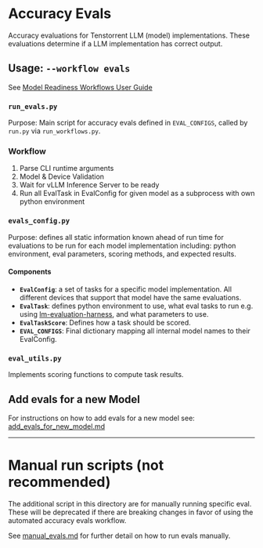 # Accuracy Evals

Accuracy evaluations for Tenstorrent LLM (model) implementations. These evaluations determine if a LLM implementation has correct output.

## Usage: `--workflow evals`

See [Model Readiness Workflows User Guide](../docs/workflows_user_guide.md#accuracy-evaluations)

### `run_evals.py`

Purpose: Main script for accuracy evals defined in `EVAL_CONFIGS`, called by `run.py` via `run_workflows.py`.

### Workflow

1. Parse CLI runtime arguments
2. Model & Device Validation
3. Wait for vLLM Inference Server to be ready
4. Run all EvalTask in EvalConfig for given model as a subprocess with own python environment

### `evals_config.py`

Purpose: defines all static information known ahead of run time for evaluations to be run for each model implementation including: python environment, eval parameters, scoring methods, and expected results.

#### Components

- **`EvalConfig`**: a set of tasks for a specific model implementation. All different devices that support that model have the same evaluations.
- **`EvalTask`**: defines python environment to use, what eval tasks to run e.g. using [lm-evaluation-harness](https://github.com/EleutherAI/lm-evaluation-harness), and what parameters to use.
- **`EvalTaskScore`**: Defines how a task should be scored.
- **`EVAL_CONFIGS`**: Final dictionary mapping all internal model names to their EvalConfig.


### `eval_utils.py`

Implements scoring functions to compute task results.

## Add evals for a new Model

For instructions on how to add evals for a new model see: [add_evals_for_new_model.md](../docs/add_evals_for_new_model.md)


---

# Manual run scripts (not recommended)

The additional script in this directory are for manually running specific eval. These will be deprecated if there are breaking changes in favor of using the automated accuracy evals workflow.

See [manual_evals.md](manual_evals.md) for further detail on how to run evals manually.
